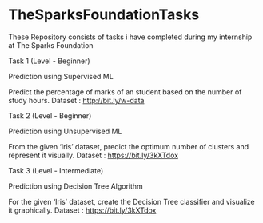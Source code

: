 # TheSparksFoundationTasks
These Repository consists of tasks i have completed during my internship at The Sparks Foundation

Task 1 (Level - Beginner)

Prediction using Supervised ML

Predict the percentage of marks of an student based on the number of study hours. Dataset : http://bit.ly/w-data

Task 2 (Level - Beginner)

Prediction using Unsupervised ML

From the given ‘Iris’ dataset, predict the optimum number of clusters and represent it visually. Dataset : https://bit.ly/3kXTdox

Task 3 (Level - Intermediate)

Prediction using Decision Tree Algorithm

For the given ‘Iris’ dataset, create the Decision Tree classifier and visualize it graphically. Dataset : https://bit.ly/3kXTdox
